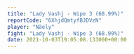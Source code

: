```yaml
---
title: "Lady Vashj - Wipe 3 (68.99%)"
reportCode: "6XhjdQmtyfBJDVzN"
player: "Näely"
fight: "Lady Vashj - Wipe 3 (68.99%)"
date: 2021-10-03T19:05:08.133000+00:00
---
```


